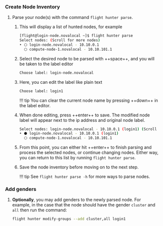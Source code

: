 
### Create Node Inventory

1. Parse your node(s) with the command `flight hunter parse`.

    1. This will display a list of hunted nodes, for example
        ```bash 
        [flight@login-node.novalocal ~]$ flight hunter parse
        Select nodes: (Scroll for more nodes)
        ‣ ⬡ login-node.novalocal - 10.10.0.1
          ⬡ compute-node-1.novalocal - 10.10.101.1
        ```

    1. Select the desired node to be parsed with ++space++, and you will be taken to the label editor
        ```bash
        Choose label: login-node.novalocal
        ```

    1. Here, you can edit the label like plain text
        ```bash
        Choose label: login1
        ```

        !!! tip
            You can clear the current node name by pressing ++down++ in the label editor.

    1. When done editing, press ++enter++ to save. The modified node label will appear next to the ip address and original node label.
        ```bash
        Select nodes: login-node.novalocal - 10.10.0.1 (login1) (Scroll for more nodes)
        ‣ ⬢ login-node.novalocal - 10.10.0.1 (login1)
          ⬡ compute-node-1.novalocal - 10.10.101.1
        ```

    1. From this point, you can either hit ++enter++ to finish parsing and process the selected nodes, or continue changing nodes. Either way, you can return to this list by running `flight hunter parse`.

    1. Save the node inventory before moving on to the next step.

        !!! tip
            See `flight hunter parse -h` for more ways to parse nodes.

### Add genders

1. **Optionally**, you may add genders to the newly parsed node. For example, in the case that the node should have the gender `cluster` and `all` then run the command:
    ```bash
    flight hunter modify-groups --add cluster,all login1
    ```
